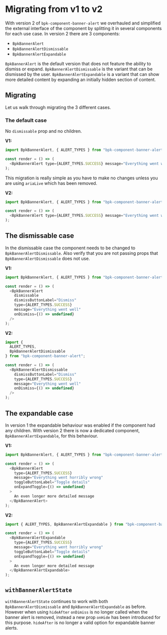 # Migrating from v1 to v2

With version 2 of `bpk-component-banner-alert` we overhauled and simplified the external interface of the component by splitting it in several components for each use case. In version 2 there are 3 components:

+ `BpkBannerAlert`
+ `BpkBannerAlertDismissable`
+ `BpkBannerAlertExpandable`

`BpkBannerAlert` is the default version that does not feature the ability to dismiss or expand. `BpkBannerAlertDismissable` is the variant that can be dismissed by the user. `BpkBannerAlertExpandable` is a variant that can show more detailed content by expanding an initially hidden section of content.

## Migrating

Let us walk through migrating the 3 different cases.

### The default case

No `dismissable` prop and no children.

**V1:**

```javascript
import BpkBannerAlert, { ALERT_TYPES } from "bpk-component-banner-alert";

const render = () => (
  <BpkBannerAlert type={ALERT_TYPES.SUCCESS} message="Everything went well" />
);
```

This migration is really simple as you have to make no changes unless you are using `ariaLive` which has been removed.

**V2:**

```javascript
import BpkBannerAlert, { ALERT_TYPES } from "bpk-component-banner-alert";

const render = () => (
  <BpkBannerAlert type={ALERT_TYPES.SUCCESS} message="Everything went well" />
);
```

## The dismissable case

In the dismissable case the component needs to be changed to `BpkBannerAlertDismissable`. Also verify that you are not passing props that `BpkBannerAlertDismissable` does not use.


**V1:**

```javascript
import BpkBannerAlert, { ALERT_TYPES } from "bpk-component-banner-alert";

const render = () => (
  <BpkBannerAlert
    dismissable
    dismissButtonLabel="Dismiss"
    type={ALERT_TYPES.SUCCESS}
    message="Everything went well"
    onDismiss={() => undefined}
  />
);
```

**V2:**

```javascript
import {
  ALERT_TYPES,
  BpkBannerAlertDismissable
} from "bpk-component-banner-alert";

const render = () => (
  <BpkBannerAlertDismissable
    dismissButtonLabel="Dismiss"
    type={ALERT_TYPES.SUCCESS}
    message="Everything went well"
    onDismiss={() => undefined}
  />
);
```

## The expandable case

In version 1 the expandable behaviour was enabled if the component had any children. With version 2 there is now a dedicated component, `BpkBannerAlertExpandable`, for this behaviour.

**V1:**

```javascript
import BpkBannerAlert, { ALERT_TYPES } from "bpk-component-banner-alert";

const render = () => (
  <BpkBannerAlert
    type={ALERT_TYPES.SUCCESS}
    message="Everything went horribly wrong"
    toggleButtonLabel="Toggle details"
    onExpandToggle={() => undefined}
  >
    An even longer more detailed message
  </BpkBannerAlert>
);
```

**V2:**

```javascript
import { ALERT_TYPES, BpkBannerAlertExpandable } from "bpk-component-banner-alert";

const render = () => (
  <BpkBannerAlertExpandable
    type={ALERT_TYPES.SUCCESS}
    message="Everything went horribly wrong"
    toggleButtonLabel="Toggle details"
    onExpandToggle={() => undefined}
  >
    An even longer more detailed message
  </BpkBannerAlertExpandable>
);
```

## `withBannerAlertState`

`withBannerAlertState` continues to work with both `BpkBannerAlertDismissable` and `BpkBannerAlertExpandable` as before. However when using `hideAfter` `onDimiss` is no longer called when the banner alert is removed, instead a new prop `onHide` has been introduced for this purpose. `hideAfter` is no longer a valid option for expandable banner alerts.
